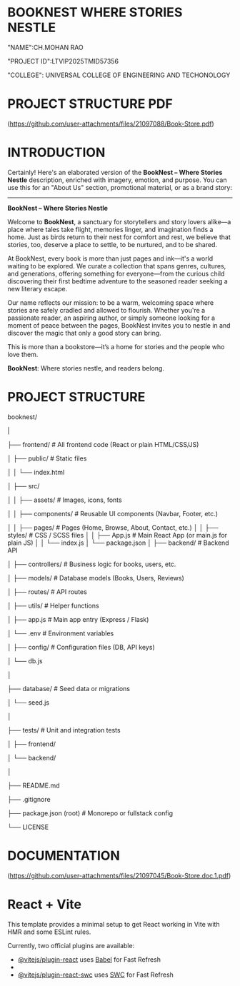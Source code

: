 # BOOKNEST WHERE STORIES NESTLE

"NAME":CH.MOHAN RAO

"PROJECT ID":LTVIP2025TMID57356

"COLLEGE": UNIVERSAL COLLEGE OF ENGINEERING AND TECHONOLOGY 

# PROJECT STRUCTURE PDF

(https://github.com/user-attachments/files/21097088/Book-Store.pdf)



# INTRODUCTION 

Certainly! Here's an elaborated version of the **BookNest – Where Stories Nestle** description, enriched with imagery, emotion, and purpose. You can use this for an "About Us" section, promotional material, or as a brand story:

---

**BookNest – Where Stories Nestle**

Welcome to **BookNest**, a sanctuary for storytellers and story lovers alike—a place where tales take flight, memories linger, and imagination finds a home. Just as birds return to their nest for comfort and rest, we believe that stories, too, deserve a place to settle, to be nurtured, and to be shared.

At BookNest, every book is more than just pages and ink—it's a world waiting to be explored. We curate a collection that spans genres, cultures, and generations, offering something for everyone—from the curious child discovering their first bedtime adventure to the seasoned reader seeking a new literary escape.

Our name reflects our mission: to be a warm, welcoming space where stories are safely cradled and allowed to flourish. Whether you're a passionate reader, an aspiring author, or simply someone looking for a moment of peace between the pages, BookNest invites you to nestle in and discover the magic that only a good story can bring.

This is more than a bookstore—it’s a home for stories and the people who love them.

**BookNest**: Where stories nestle, and readers belong.

#  PROJECT STRUCTURE 

booknest/

|

├── frontend/                  # All frontend code (React or plain HTML/CSS/JS)

│   ├── public/                # Static files

│   │   └── index.html

│   ├── src/

│   │   ├── assets/            # Images, icons, fonts

│   │   ├── components/        # Reusable UI components (Navbar, Footer, etc.)

│   │   ├── pages/             # Pages (Home, Browse, About, Contact, etc.)
│   │   ├── styles/            # CSS / SCSS files
│   │   ├── App.js             # Main React App (or main.js for plain JS)
│   │   └── index.js
│   └── package.json
│
├── backend/                   # Backend API

│   ├── controllers/           # Business logic for books, users, etc.

│   ├── models/                # Database models (Books, Users, Reviews)

│   ├── routes/                # API routes

│   ├── utils/                 # Helper functions

│   ├── app.js                 # Main app entry (Express / Flask)

│   └── .env                   # Environment variables

│
├── config/                    # Configuration files (DB, API keys)

│   └── db.js

│

├── database/                 # Seed data or migrations

│   └── seed.js

│

├── tests/                    # Unit and integration tests

│   ├── frontend/

│   └── backend/

│

├── README.md

├── .gitignore

├── package.json (root)       # Monorepo or fullstack config

└── LICENSE

# DOCUMENTATION 

(https://github.com/user-attachments/files/21097045/Book-Store.doc.1.pdf)




# React + Vite

This template provides a minimal setup to get React working in Vite with HMR and some ESLint rules.

Currently, two official plugins are available:

- [@vitejs/plugin-react](https://github.com/vitejs/vite-plugin-react/blob/main/packages/plugin-react/README.md) uses [Babel](https://babeljs.io/) for Fast Refresh
- 
- [@vitejs/plugin-react-swc](https://github.com/vitejs/vite-plugin-react-swc) uses [SWC](https://swc.rs/) for Fast Refresh

